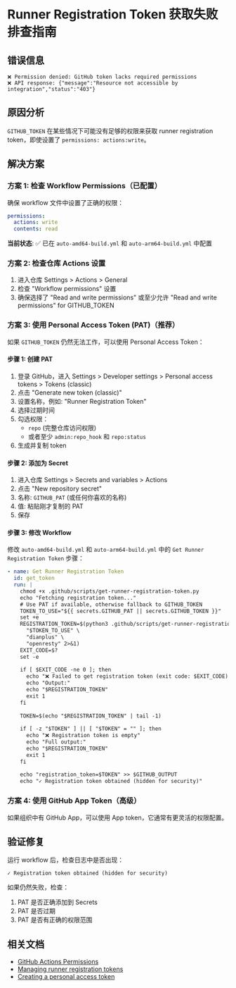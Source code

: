 # Runner Registration Token 获取失败排查指南

## 错误信息

```
❌ Permission denied: GitHub token lacks required permissions
❌ API response: {"message":"Resource not accessible by integration","status":"403"}
```

## 原因分析

`GITHUB_TOKEN` 在某些情况下可能没有足够的权限来获取 runner registration token，即使设置了 `permissions: actions:write`。

## 解决方案

### 方案 1: 检查 Workflow Permissions（已配置）

确保 workflow 文件中设置了正确的权限：

```yaml
permissions:
  actions: write
  contents: read
```

**当前状态**: ✅ 已在 `auto-amd64-build.yml` 和 `auto-arm64-build.yml` 中配置

### 方案 2: 检查仓库 Actions 设置

1. 进入仓库 Settings > Actions > General
2. 检查 "Workflow permissions" 设置
3. 确保选择了 "Read and write permissions" 或至少允许 "Read and write permissions" for GITHUB_TOKEN

### 方案 3: 使用 Personal Access Token (PAT)（推荐）

如果 `GITHUB_TOKEN` 仍然无法工作，可以使用 Personal Access Token：

#### 步骤 1: 创建 PAT

1. 登录 GitHub，进入 Settings > Developer settings > Personal access tokens > Tokens (classic)
2. 点击 "Generate new token (classic)"
3. 设置名称，例如: "Runner Registration Token"
4. 选择过期时间
5. 勾选权限：
   - `repo` (完整仓库访问权限)
   - 或者至少 `admin:repo_hook` 和 `repo:status`
6. 生成并复制 token

#### 步骤 2: 添加为 Secret

1. 进入仓库 Settings > Secrets and variables > Actions
2. 点击 "New repository secret"
3. 名称: `GITHUB_PAT` (或任何你喜欢的名称)
4. 值: 粘贴刚才复制的 PAT
5. 保存

#### 步骤 3: 修改 Workflow

修改 `auto-amd64-build.yml` 和 `auto-arm64-build.yml` 中的 `Get Runner Registration Token` 步骤：

```yaml
- name: Get Runner Registration Token
  id: get_token
  run: |
    chmod +x .github/scripts/get-runner-registration-token.py
    echo "Fetching registration token..."
    # Use PAT if available, otherwise fallback to GITHUB_TOKEN
    TOKEN_TO_USE="${{ secrets.GITHUB_PAT || secrets.GITHUB_TOKEN }}"
    set +e
    REGISTRATION_TOKEN=$(python3 .github/scripts/get-runner-registration-token.py \
      "$TOKEN_TO_USE" \
      "dianplus" \
      "openresty" 2>&1)
    EXIT_CODE=$?
    set -e
    
    if [ $EXIT_CODE -ne 0 ]; then
      echo "❌ Failed to get registration token (exit code: $EXIT_CODE)"
      echo "Output:"
      echo "$REGISTRATION_TOKEN"
      exit 1
    fi
    
    TOKEN=$(echo "$REGISTRATION_TOKEN" | tail -1)
    
    if [ -z "$TOKEN" ] || [ "$TOKEN" = "" ]; then
      echo "❌ Registration token is empty"
      echo "Full output:"
      echo "$REGISTRATION_TOKEN"
      exit 1
    fi
    
    echo "registration_token=$TOKEN" >> $GITHUB_OUTPUT
    echo "✓ Registration token obtained (hidden for security)"
```

### 方案 4: 使用 GitHub App Token（高级）

如果组织中有 GitHub App，可以使用 App token，它通常有更灵活的权限配置。

## 验证修复

运行 workflow 后，检查日志中是否出现：

```
✓ Registration token obtained (hidden for security)
```

如果仍然失败，检查：
1. PAT 是否正确添加到 Secrets
2. PAT 是否过期
3. PAT 是否有正确的权限范围

## 相关文档

- [GitHub Actions Permissions](https://docs.github.com/en/actions/security-guides/automatic-token-authentication#permissions-for-the-github_token)
- [Managing runner registration tokens](https://docs.github.com/en/actions/hosting-your-own-runners/managing-self-hosted-runners/adding-self-hosted-runners#registering-self-hosted-runners)
- [Creating a personal access token](https://docs.github.com/en/authentication/keeping-your-account-and-data-secure/creating-a-personal-access-token)


